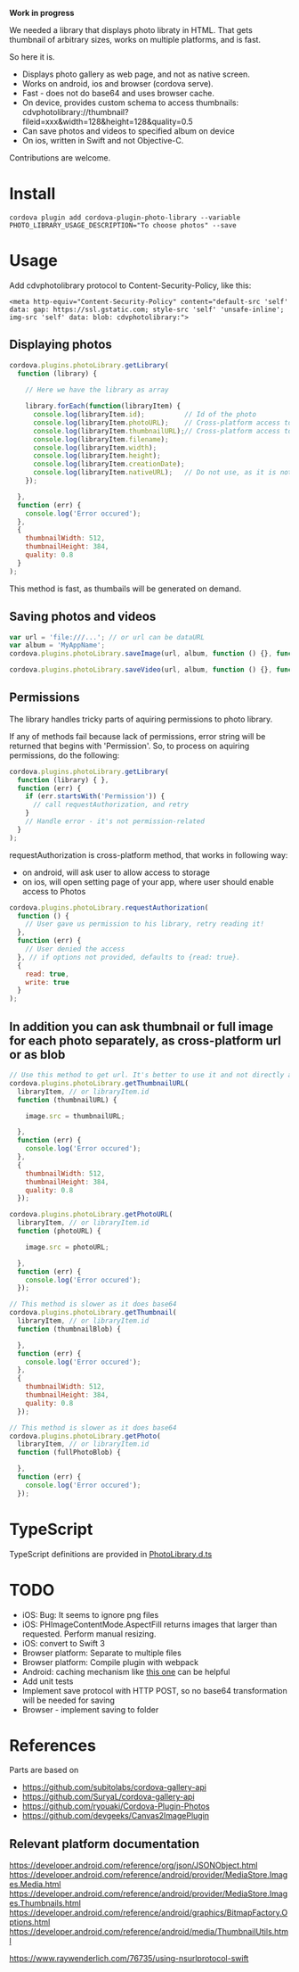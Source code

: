 **Work in progress**

We needed a library that displays photo libraty in HTML. That gets thumbnail of arbitrary sizes, works on multiple platforms, and is fast. 

So here it is.

- Displays photo gallery as web page, and not as native screen.
- Works on android, ios and browser (cordova serve).
- Fast - does not do base64 and uses browser cache.
- On device, provides custom schema to access thumbnails: cdvphotolibrary://thumbnail?fileid=xxx&width=128&height=128&quality=0.5
- Can save photos and videos to specified album on device 
- On ios, written in Swift and not Objective-C.

Contributions are welcome.

# Install

    cordova plugin add cordova-plugin-photo-library --variable PHOTO_LIBRARY_USAGE_DESCRIPTION="To choose photos" --save

# Usage

Add cdvphotolibrary protocol to Content-Security-Policy, like this:

```
<meta http-equiv="Content-Security-Policy" content="default-src 'self' data: gap: https://ssl.gstatic.com; style-src 'self' 'unsafe-inline'; img-src 'self' data: blob: cdvphotolibrary:">
```

## Displaying photos

```js
cordova.plugins.photoLibrary.getLibrary(
  function (library) {
    
    // Here we have the library as array

    library.forEach(function(libraryItem) {
      console.log(libraryItem.id);          // Id of the photo
      console.log(libraryItem.photoURL);    // Cross-platform access to photo
      console.log(libraryItem.thumbnailURL);// Cross-platform access to thumbnail
      console.log(libraryItem.filename);
      console.log(libraryItem.width);
      console.log(libraryItem.height);
      console.log(libraryItem.creationDate);
      console.log(libraryItem.nativeURL);   // Do not use, as it is not accessible on all platforms
    });

  },
  function (err) {
    console.log('Error occured');
  },
  {
    thumbnailWidth: 512,
    thumbnailHeight: 384,
    quality: 0.8
  }
);
```

This method is fast, as thumbails will be generated on demand.

## Saving photos and videos

``` js
var url = 'file:///...'; // or url can be dataURL
var album = 'MyAppName';
cordova.plugins.photoLibrary.saveImage(url, album, function () {}, function (err) {});
```

```js
cordova.plugins.photoLibrary.saveVideo(url, album, function () {}, function (err) {}); // TODO
```


## Permissions

The library handles tricky parts of aquiring permissions to photo library.

If any of methods fail because lack of permissions, error string will be returned that begins with 'Permission'. So, to process on aquiring permissions, do the following:
```js
cordova.plugins.photoLibrary.getLibrary(
  function (library) { },
  function (err) {
    if (err.startsWith('Permission')) {
      // call requestAuthorization, and retry
    }
    // Handle error - it's not permission-related
  }
);
```

requestAuthorization is cross-platform method, that works in following way:

- on android, will ask user to allow access to storage
- on ios, will open setting page of your app, where user should enable access to Photos

```js
cordova.plugins.photoLibrary.requestAuthorization(
  function () {
    // User gave us permission to his library, retry reading it!
  },
  function (err) {
    // User denied the access
  }, // if options not provided, defaults to {read: true}. 
  {
    read: true,
    write: true
  }
);
``` 

## In addition you can ask thumbnail or full image for each photo separately, as cross-platform url or as blob

```js
// Use this method to get url. It's better to use it and not directly access cdvphotolibrary://, as it will also work on browser.
cordova.plugins.photoLibrary.getThumbnailURL(
  libraryItem, // or libraryItem.id 
  function (thumbnailURL) {

    image.src = thumbnailURL;

  },
  function (err) {
    console.log('Error occured');
  },
  {
    thumbnailWidth: 512,
    thumbnailHeight: 384,
    quality: 0.8
  });
```

```js
cordova.plugins.photoLibrary.getPhotoURL(
  libraryItem, // or libraryItem.id 
  function (photoURL) {

    image.src = photoURL;

  },
  function (err) {
    console.log('Error occured');
  });
```

```js
// This method is slower as it does base64
cordova.plugins.photoLibrary.getThumbnail(
  libraryItem, // or libraryItem.id
  function (thumbnailBlob) {

  },
  function (err) {
    console.log('Error occured');
  },
  {
    thumbnailWidth: 512,
    thumbnailHeight: 384,
    quality: 0.8
  });
```

```js
// This method is slower as it does base64
cordova.plugins.photoLibrary.getPhoto(
  libraryItem, // or libraryItem.id
  function (fullPhotoBlob) {

  },
  function (err) {
    console.log('Error occured');
  });
```

# TypeScript

TypeScript definitions are provided in [PhotoLibrary.d.ts](https://github.com/terikon/cordova-plugin-photo-library/blob/master/PhotoLibrary.d.ts)

# TODO

- iOS: Bug: It seems to ignore png files
- iOS: PHImageContentMode.AspectFill returns images that larger than requested. Perform manual resizing.
- iOS: convert to Swift 3
- Browser platform: Separate to multiple files
- Browser platform: Compile plugin with webpack
- Android: caching mechanism like [this one](https://developer.android.com/training/displaying-bitmaps/cache-bitmap.html) can be helpful
- Add unit tests
- Implement save protocol with HTTP POST, so no base64 transformation will be needed for saving
- Browser - implement saving to folder

# References

Parts are based on

- https://github.com/subitolabs/cordova-gallery-api
- https://github.com/SuryaL/cordova-gallery-api
- https://github.com/ryouaki/Cordova-Plugin-Photos
- https://github.com/devgeeks/Canvas2ImagePlugin

## Relevant platform documentation

https://developer.android.com/reference/org/json/JSONObject.html
https://developer.android.com/reference/android/provider/MediaStore.Images.Media.html
https://developer.android.com/reference/android/provider/MediaStore.Images.Thumbnails.html
https://developer.android.com/reference/android/graphics/BitmapFactory.Options.html
https://developer.android.com/reference/android/media/ThumbnailUtils.html

https://www.raywenderlich.com/76735/using-nsurlprotocol-swift
